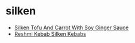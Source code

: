 # silken

 * [Silken Tofu And Carrot With Soy Ginger Sauce](../index/s/silken-tofu-and-carrot-with-soy-ginger-sauce-15518.json)
 * [Reshmi Kebab Silken Kebabs](../index/r/reshmi-kebab-silken-kebabs.json)
